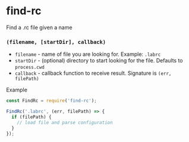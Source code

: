 # find-rc
Find a .rc file given a name

### `(filename, [startDir], callback)`

- `filename` - name of file you are looking for.  Example: `.labrc`
- `startDir` - (optional) directory to start looking for the file.  Defaults to `process.cwd`
- `callback` - callback function to receive result.  Signature is `(err, filePath)`

Example

```js
const FindRc = require('find-rc');

FindRc('.labrc', (err, filePath) => {
  if (filePath) {
    // load file and parse configuration
  }
});
```
